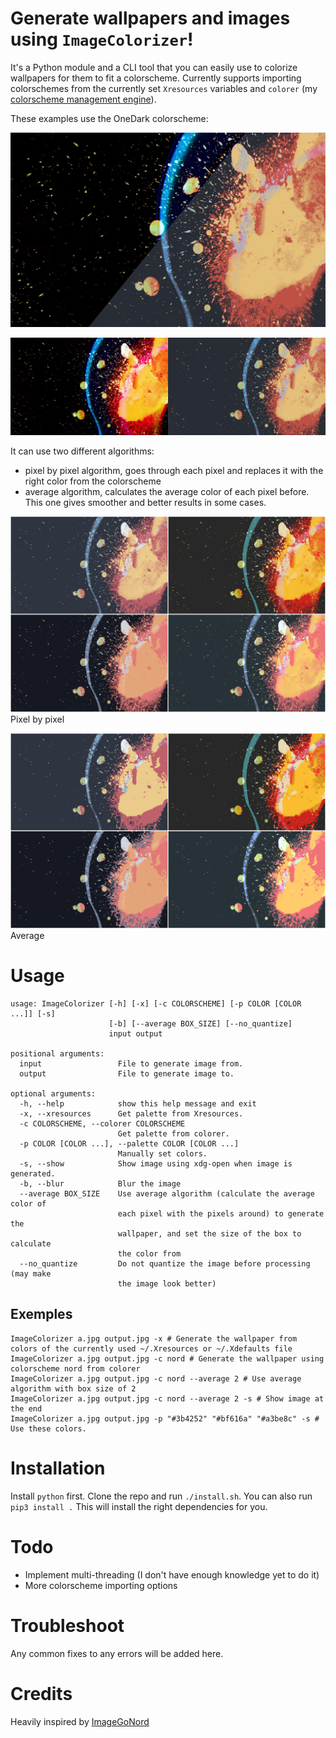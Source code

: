 # Generate wallpapers and images using `ImageColorizer`!

It's a Python module and a CLI tool that you can easily use to colorize wallpapers for them to fit a colorscheme.
Currently supports importing colorschemes from the currently set `Xresources` variables and `colorer` (my [colorscheme management engine](https://github.com/ngynLk/colorer)).

These examples use the OneDark colorscheme:

![Image](Demo/demo1.jpg)

![Image2](Demo/demo2.jpg)

It can use two different algorithms:
+ pixel by pixel algorithm, goes through each pixel and replaces it with the right color from the colorscheme
+ average algorithm, calculates the average color of each pixel before. This one gives smoother and better results in some cases.

![Original](Demo/montage.jpg)
Pixel by pixel

![Average](Demo/montage_avg.jpg)
Average

# Usage

```
usage: ImageColorizer [-h] [-x] [-c COLORSCHEME] [-p COLOR [COLOR ...]] [-s]
                      [-b] [--average BOX_SIZE] [--no_quantize]
                      input output

positional arguments:
  input                 File to generate image from.
  output                File to generate image to.

optional arguments:
  -h, --help            show this help message and exit
  -x, --xresources      Get palette from Xresources.
  -c COLORSCHEME, --colorer COLORSCHEME
                        Get palette from colorer.
  -p COLOR [COLOR ...], --palette COLOR [COLOR ...]
                        Manually set colors.
  -s, --show            Show image using xdg-open when image is generated.
  -b, --blur            Blur the image
  --average BOX_SIZE    Use average algorithm (calculate the average color of
                        each pixel with the pixels around) to generate the
                        wallpaper, and set the size of the box to calculate
                        the color from
  --no_quantize         Do not quantize the image before processing (may make
                        the image look better)

```

## Exemples

```shell
ImageColorizer a.jpg output.jpg -x # Generate the wallpaper from colors of the currently used ~/.Xresources or ~/.Xdefaults file
ImageColorizer a.jpg output.jpg -c nord # Generate the wallpaper using colorscheme nord from colorer
ImageColorizer a.jpg output.jpg -c nord --average 2 # Use average algorithm with box size of 2
ImageColorizer a.jpg output.jpg -c nord --average 2 -s # Show image at the end
ImageColorizer a.jpg output.jpg -p "#3b4252" "#bf616a" "#a3be8c" -s # Use these colors.
```

# Installation

Install `python` first.
Clone the repo and run `./install.sh`. You can also run `pip3 install .` This will install the right dependencies for you.

# Todo

+ Implement multi-threading (I don't have enough knowledge yet to do it)
+ More colorscheme importing options

# Troubleshoot

Any common fixes to any errors will be added here.

# Credits

Heavily inspired by [ImageGoNord](https://github.com/Schrodinger-Hat/ImageGoNord-pip)
